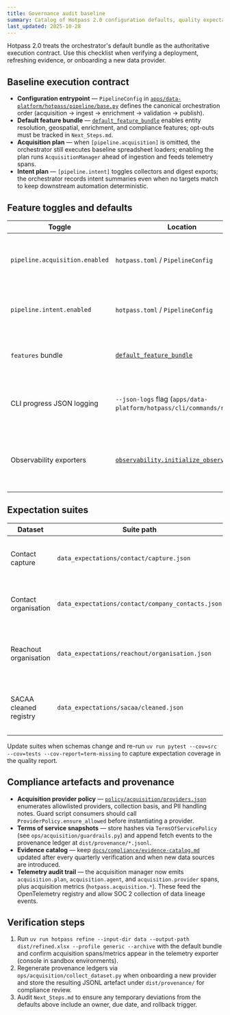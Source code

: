 ```yaml
---
title: Governance audit baseline
summary: Catalog of Hotpass 2.0 configuration defaults, quality expectations, feature toggles, and compliance artefacts.
last_updated: 2025-10-28
---
```


Hotpass 2.0 treats the orchestrator's default bundle as the authoritative execution contract. Use this
checklist when verifying a deployment, refreshing evidence, or onboarding a new data provider.

## Baseline execution contract

- **Configuration entrypoint** — `PipelineConfig` in [`apps/data-platform/hotpass/pipeline/base.py`](../../apps/data-platform/hotpass/pipeline/base.py)
  defines the canonical orchestration order (acquisition → ingest → enrichment → validation → publish).
- **Default feature bundle** — [`default_feature_bundle`](../../apps/data-platform/hotpass/pipeline/base.py) enables entity
  resolution, geospatial, enrichment, and compliance features; opt-outs must be tracked in `Next_Steps.md`.
- **Acquisition plan** — when `[pipeline.acquisition]` is omitted, the orchestrator still executes baseline
  spreadsheet loaders; enabling the plan runs `AcquisitionManager` ahead of ingestion and feeds telemetry spans.
- **Intent plan** — `[pipeline.intent]` toggles collectors and digest exports; the orchestrator records intent
  summaries even when no targets match to keep downstream automation deterministic.

## Feature toggles and defaults

| Toggle                         | Location                                                                                      | Default                                                 | Notes                                                               |
| ------------------------------ | --------------------------------------------------------------------------------------------- | ------------------------------------------------------- | ------------------------------------------------------------------- |
| `pipeline.acquisition.enabled` | `hotpass.toml` / `PipelineConfig`                                                             | `false`                                                 | Enable to run agent-based acquisition before spreadsheet ingestion. |
| `pipeline.intent.enabled`      | `hotpass.toml` / `PipelineConfig`                                                             | `false`                                                 | Controls daily intent digests and SSOT enrichment columns.          |
| `features` bundle              | [`default_feature_bundle`](../../apps/data-platform/hotpass/pipeline/base.py)                 | `entity_resolution, geospatial, enrichment, compliance` | Adjust with care; document deviations in `Next_Steps.md`.           |
| CLI progress JSON logging      | `--json-logs` flag (`apps/data-platform/hotpass/cli/commands/run.py`)                         | `false`                                                 | Emits structured `pipeline.*` and `intent.digest` events.           |
| Observability exporters        | [`observability.initialize_observability`](../../apps/data-platform/hotpass/observability.py) | `console`                                               | Use environment variables or config to swap OTLP/OTLPg exporters.   |

## Expectation suites

| Dataset                | Suite path                                        | Purpose                                                    |
| ---------------------- | ------------------------------------------------- | ---------------------------------------------------------- |
| Contact capture        | `data_expectations/contact/capture.json`          | Structural validation for ingestion CSV/Excel inputs.      |
| Contact organisation   | `data_expectations/contact/company_contacts.json` | Ensures enriched contacts meet minimum field completeness. |
| Reachout organisation  | `data_expectations/reachout/organisation.json`    | Governs outbound-ready datasets published to partners.     |
| SACAA cleaned registry | `data_expectations/sacaa/cleaned.json`            | Validates registry cleanses before compliance export.      |

Update suites when schemas change and re-run `uv run pytest --cov=src --cov=tests --cov-report=term-missing`
to capture expectation coverage in the quality report.

## Compliance artefacts and provenance

- **Acquisition provider policy** — [`policy/acquisition/providers.json`](../../policy/acquisition/providers.json)
  enumerates allowlisted providers, collection basis, and PII handling notes. Guard script consumers should
  call `ProviderPolicy.ensure_allowed` before instantiating a provider.
- **Terms of service snapshots** — store hashes via `TermsOfServicePolicy` (see `ops/acquisition/guardrails.py`)
  and append fetch events to the provenance ledger at `dist/provenance/*.jsonl`.
- **Evidence catalog** — keep [`docs/compliance/evidence-catalog.md`](../compliance/evidence-catalog.md)
  updated after every quarterly verification and when new data sources are introduced.
- **Telemetry audit trail** — the acquisition manager now emits `acquisition.plan`, `acquisition.agent`, and
  `acquisition.provider` spans, plus acquisition metrics (`hotpass.acquisition.*`). These feed the OpenTelemetry
  registry and allow SOC 2 collection of data lineage events.

## Verification steps

1. Run `uv run hotpass refine --input-dir data --output-path dist/refined.xlsx --profile generic --archive` with the default bundle
   and confirm acquisition spans/metrics appear in the telemetry exporter (console in sandbox environments).
2. Regenerate provenance ledgers via `ops/acquisition/collect_dataset.py` when onboarding a new provider and
   store the resulting JSONL artefact under `dist/provenance/` for compliance review.
3. Audit `Next_Steps.md` to ensure any temporary deviations from the defaults above include an owner, due date,
   and rollback trigger.
